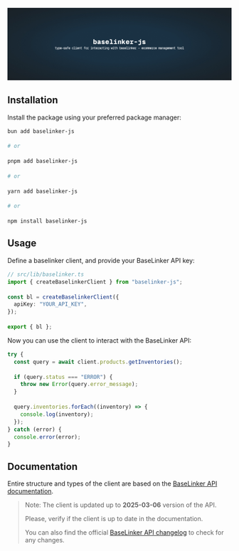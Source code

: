 ![baselinker-js](.github/assets/banner.jpg "baselinker-js")

## Installation

Install the package using your preferred package manager:

```bash
bun add baselinker-js

# or

pnpm add baselinker-js

# or

yarn add baselinker-js

# or

npm install baselinker-js
```

## Usage

Define a baselinker client, and provide your BaseLinker API key:

```typescript
// src/lib/baselinker.ts
import { createBaselinkerClient } from "baselinker-js";

const bl = createBaselinkerClient({
  apiKey: "YOUR_API_KEY",
});

export { bl };
```

Now you can use the client to interact with the BaseLinker API:

```typescript
try {
  const query = await client.products.getInventories();

  if (query.status === "ERROR") {
    throw new Error(query.error_message);
  }

  query.inventories.forEach((inventory) => {
    console.log(inventory);
  });
} catch (error) {
  console.error(error);
}
```

## Documentation

Entire structure and types of the client are based on the [BaseLinker API documentation](https://api.baselinker.com/).

> Note: The client is updated up to **2025-03-06** version of the API.
>
> Please, verify if the client is up to date in the documentation.
>
> You can also find the official [BaseLinker API changelog](https://api.baselinker.com/?changelog) to check for any changes.
